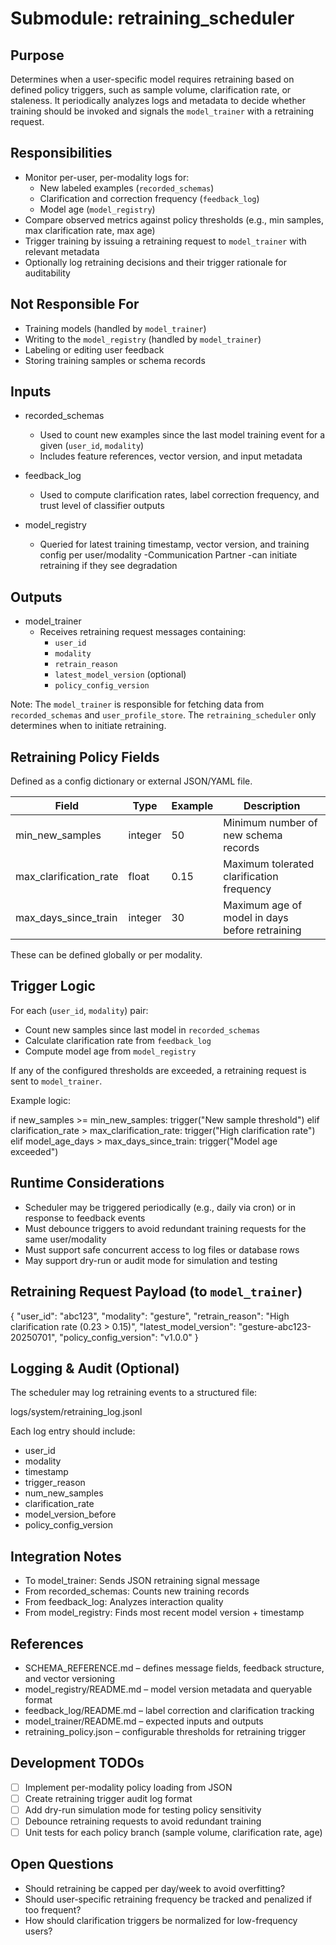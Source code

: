 # Submodule: retraining_scheduler

## Purpose
Determines when a user-specific model requires retraining based on defined policy triggers,
such as sample volume, clarification rate, or staleness. It periodically analyzes logs and
metadata to decide whether training should be invoked and signals the `model_trainer` with
a retraining request.

## Responsibilities
- Monitor per-user, per-modality logs for:
  - New labeled examples (`recorded_schemas`)
  - Clarification and correction frequency (`feedback_log`)
  - Model age (`model_registry`)
- Compare observed metrics against policy thresholds (e.g., min samples, max clarification rate, max age)
- Trigger training by issuing a retraining request to `model_trainer` with relevant metadata
- Optionally log retraining decisions and their trigger rationale for auditability

## Not Responsible For
- Training models (handled by `model_trainer`)
- Writing to the `model_registry` (handled by `model_trainer`)
- Labeling or editing user feedback
- Storing training samples or schema records

## Inputs
- recorded_schemas
  - Used to count new examples since the last model training event for a given (`user_id`, `modality`)
  - Includes feature references, vector version, and input metadata

- feedback_log
  - Used to compute clarification rates, label correction frequency, and trust level of classifier outputs

- model_registry
  - Queried for latest training timestamp, vector version, and training config per user/modality
-Communication Partner
  -can initiate retraining if they see degradation

## Outputs
- model_trainer
  - Receives retraining request messages containing:
    - `user_id`
    - `modality`
    - `retrain_reason`
    - `latest_model_version` (optional)
    - `policy_config_version`

Note: The `model_trainer` is responsible for fetching data from `recorded_schemas` and
`user_profile_store`. The `retraining_scheduler` only determines when to initiate retraining.

## Retraining Policy Fields
Defined as a config dictionary or external JSON/YAML file.

| Field                  | Type    | Example | Description                                       |
|------------------------|---------|---------|---------------------------------------------------|
| min_new_samples        | integer | 50      | Minimum number of new schema records              |
| max_clarification_rate | float   | 0.15    | Maximum tolerated clarification frequency         |
| max_days_since_train   | integer | 30      | Maximum age of model in days before retraining    |

These can be defined globally or per modality.

## Trigger Logic
For each (`user_id`, `modality`) pair:
- Count new samples since last model in `recorded_schemas`
- Calculate clarification rate from `feedback_log`
- Compute model age from `model_registry`

If any of the configured thresholds are exceeded, a retraining request is sent to `model_trainer`.

Example logic:

if new_samples >= min_new_samples:
    trigger("New sample threshold")
elif clarification_rate > max_clarification_rate:
    trigger("High clarification rate")
elif model_age_days > max_days_since_train:
    trigger("Model age exceeded")

## Runtime Considerations
- Scheduler may be triggered periodically (e.g., daily via cron) or in response to feedback events
- Must debounce triggers to avoid redundant training requests for the same user/modality
- Must support safe concurrent access to log files or database rows
- May support dry-run or audit mode for simulation and testing

## Retraining Request Payload (to `model_trainer`)

{
  "user_id": "abc123",
  "modality": "gesture",
  "retrain_reason": "High clarification rate (0.23 > 0.15)",
  "latest_model_version": "gesture-abc123-20250701",
  "policy_config_version": "v1.0.0"
}

## Logging & Audit (Optional)
The scheduler may log retraining events to a structured file:

  logs/system/retraining_log.jsonl

Each log entry should include:
- user_id
- modality
- timestamp
- trigger_reason
- num_new_samples
- clarification_rate
- model_version_before
- policy_config_version

## Integration Notes
- To model_trainer: Sends JSON retraining signal message
- From recorded_schemas: Counts new training records
- From feedback_log: Analyzes interaction quality
- From model_registry: Finds most recent model version + timestamp

## References
- SCHEMA_REFERENCE.md – defines message fields, feedback structure, and vector versioning
- model_registry/README.md – model version metadata and queryable format
- feedback_log/README.md – label correction and clarification tracking
- model_trainer/README.md – expected inputs and outputs
- retraining_policy.json – configurable thresholds for retraining trigger

## Development TODOs
- [ ] Implement per-modality policy loading from JSON
- [ ] Create retraining trigger audit log format
- [ ] Add dry-run simulation mode for testing policy sensitivity
- [ ] Debounce retraining requests to avoid redundant training
- [ ] Unit tests for each policy branch (sample volume, clarification rate, age)

## Open Questions
- Should retraining be capped per day/week to avoid overfitting?
- Should user-specific retraining frequency be tracked and penalized if too frequent?
- How should clarification triggers be normalized for low-frequency users?
